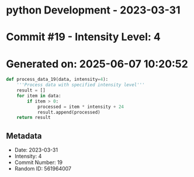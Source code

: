 ﻿# python Development - 2023-03-31
# Commit #19 - Intensity Level: 4
# Generated on: 2025-06-07 10:20:52
```python
def process_data_19(data, intensity=4):
    '''Process data with specified intensity level'''
    result = []
    for item in data:
        if item > 0:
            processed = item * intensity + 24
            result.append(processed)
    return result
```
## Metadata
- Date: 2023-03-31
- Intensity: 4
- Commit Number: 19
- Random ID: 561964007
